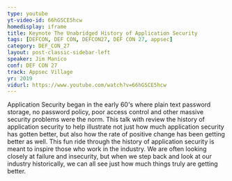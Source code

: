 ```yaml
---
type: youtube
yt-video-id: 66hGSCE5hcw
homedisplay: iframe
title: Keynote The Unabridged History of Application Security
tags: [DEFCON, DEF CON, DEFCON27, DEF CON 27, appsec]
category: DEF_CON_27
layout: post-classic-sidebar-left
speaker: Jim Manico
conf: DEF CON 27
track: Appsec Village
yr: 2019
vidurl: https://www.youtube.com/watch?v=66hGSCE5hcw
---
```

Application Security began in the early 60's where plain text password storage, no password policy, poor access control and other massive security problems were the norm. This talk with review the history of application security to help illustrate not just how much application security has gotten better, but also how the rate of positive change has been getting better as well. This fun ride through the history of application security is meant to inspire those who work in the industry. We are often looking closely at failure and insecurity, but when we step back and look at our industry historically, we can all see just how much things truly are getting better.